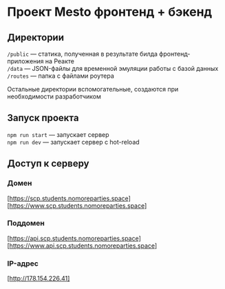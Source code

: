 # Проект Mesto фронтенд + бэкенд

## Директории

`/public` — статика, полученная в результате билда фронтенд-приложения на Реакте  
`/data` — JSON-файлы для временной эмуляции работы с базой данных  
`/routes` — папка с файлами роутера  
  
Остальные директории вспомогательные, создаются при необходимости разработчиком

## Запуск проекта

`npm run start` — запускает сервер   
`npm run dev` — запускает сервер с hot-reload

## Доступ к серверу
### Домен
[https://scp.students.nomoreparties.space]
[https://www.scp.students.nomoreparties.space]

### Поддомен
[https://api.scp.students.nomoreparties.space]
[https://www.api.scp.students.nomoreparties.space]

### IP-адрес
[http://178.154.226.41]